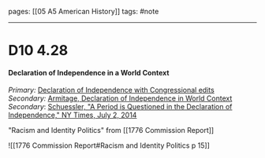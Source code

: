pages: [[05 A5 American History]]
tags: #note

___ 

# D10 4.28
#### Declaration of Independence in a World Context
_Primary:_ [Declaration of Independence with Congressional edits](https://drive.google.com/drive/folders/1bl65FJ0dX9f8pHN9ZPP3GhcIYe4hFEUe)
_Secondary:_ [Armitage, Declaration of Independence in World Context](https://drive.google.com/drive/folders/1bl65FJ0dX9f8pHN9ZPP3GhcIYe4hFEUe)
_Secondary_: [Schuessler, "A Period is Questioned in the Declaration of Independence," NY Times, July 2, 2014](https://drive.google.com/drive/folders/16_tAaoFie-t2ORRViikEn0V5p9dxD9Gj)

"Racism and Identity Politics" from [[1776 Commission Report]] 

![[1776 Commission Report#Racism and Identity Politics p 15]] 

